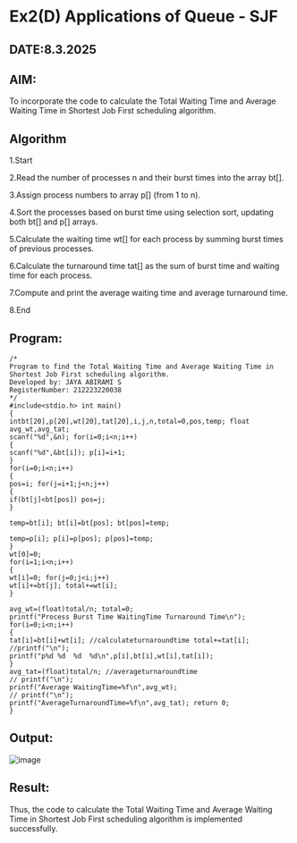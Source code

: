 # Ex2(D) Applications of Queue - SJF
## DATE:8.3.2025
## AIM:
To incorporate the code to calculate the Total Waiting Time and Average Waiting Time in Shortest Job First scheduling algorithm.
## Algorithm
1.Start

2.Read the number of processes n and their burst times into the array bt[].

3.Assign process numbers to array p[] (from 1 to n).

4.Sort the processes based on burst time using selection sort, updating both bt[] and p[] arrays.

5.Calculate the waiting time wt[] for each process by summing burst times of previous processes.

6.Calculate the turnaround time tat[] as the sum of burst time and waiting time for each process.

7.Compute and print the average waiting time and average turnaround time.

8.End
  
## Program:
```
/*
Program to find the Total Waiting Time and Average Waiting Time in Shortest Job First scheduling algorithm.
Developed by: JAYA ABIRAMI S
RegisterNumber: 212223220038
*/
#include<stdio.h> int main()
{
intbt[20],p[20],wt[20],tat[20],i,j,n,total=0,pos,temp; float avg_wt,avg_tat;
scanf("%d",&n); for(i=0;i<n;i++)
{
scanf("%d",&bt[i]); p[i]=i+1;
}
for(i=0;i<n;i++)
{
pos=i; for(j=i+1;j<n;j++)
{
if(bt[j]<bt[pos]) pos=j;
}

temp=bt[i]; bt[i]=bt[pos]; bt[pos]=temp;

temp=p[i]; p[i]=p[pos]; p[pos]=temp;
}
wt[0]=0;
for(i=1;i<n;i++)
{
wt[i]=0; for(j=0;j<i;j++)
wt[i]+=bt[j]; total+=wt[i];
}

avg_wt=(float)total/n; total=0;
printf("Process Burst Time WaitingTime Turnaround Time\n"); for(i=0;i<n;i++)
{
tat[i]=bt[i]+wt[i]; //calculateturnaroundtime total+=tat[i];
//printf("\n");
printf("p%d	%d	%d	%d\n",p[i],bt[i],wt[i],tat[i]);
}
avg_tat=(float)total/n; //averageturnaroundtime
// printf("\n");
printf("Average WaitingTime=%f\n",avg_wt);
// printf("\n");
printf("AverageTurnaroundTime=%f\n",avg_tat); return 0;
}

```

## Output:


![image](https://github.com/user-attachments/assets/172af5c7-5d87-4f79-87db-adf655c36308)


## Result:
Thus, the code to calculate the Total Waiting Time and Average Waiting Time in Shortest Job First scheduling algorithm is implemented successfully.
